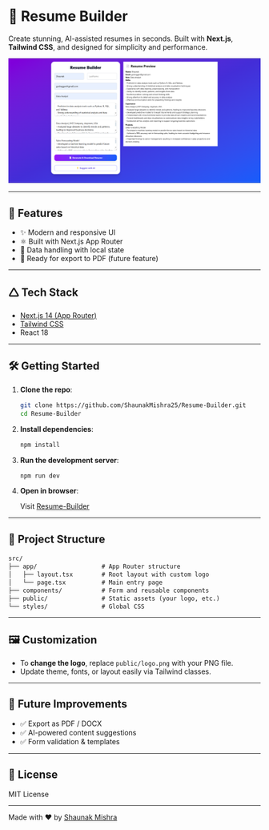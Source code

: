 # 📝 Resume Builder

Create stunning, AI-assisted resumes in seconds. Built with **Next.js**, **Tailwind CSS**, and designed for simplicity and performance.

![App Screenshot](./public/image.png)

---

## 🚀 Features

- ✨ Modern and responsive UI  
- ⚛️ Built with Next.js App Router  
- 📂 Data handling with local state  
- 📄 Ready for export to PDF (future feature)

---

## 🛆 Tech Stack

- [Next.js 14 (App Router)](https://nextjs.org/)
- [Tailwind CSS](https://tailwindcss.com/)
- React 18

---

## 🛠️ Getting Started

1. **Clone the repo**:

   ```bash
   git clone https://github.com/ShaunakMishra25/Resume-Builder.git
   cd Resume-Builder
   ```

2. **Install dependencies**:

   ```bash
   npm install
   ```

3. **Run the development server**:

   ```bash
   npm run dev
   ```

4. **Open in browser**:

   Visit [Resume-Builder](https://resume-builder-theta-jade.vercel.app)

---

## 📁 Project Structure

```
src/
├── app/                  # App Router structure
│   ├── layout.tsx        # Root layout with custom logo
│   └── page.tsx          # Main entry page
├── components/           # Form and reusable components
├── public/               # Static assets (your logo, etc.)
└── styles/               # Global CSS
```

---

## 🖼️ Customization

- To **change the logo**, replace `public/logo.png` with your PNG file.
- Update theme, fonts, or layout easily via Tailwind classes.

---

## 🧠 Future Improvements

- ✅ Export as PDF / DOCX
- ✅ AI-powered content suggestions
- ✅ Form validation & templates

---

## 📄 License

MIT License

---

Made with ❤️ by [Shaunak Mishra](https://github.com/ShaunakMishra25)

